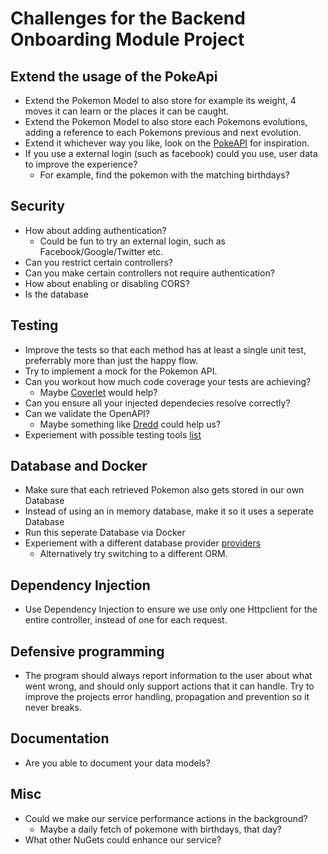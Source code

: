 # Challenges for the Backend Onboarding Module Project

## Extend the usage of the PokeApi

- Extend the Pokemon Model to also store for example its weight, 4 moves it can learn or the places it can be caught.
- Extend the Pokemon Model to also store each Pokemons evolutions, adding a reference to each Pokemons previous and next evolution.
- Extend it whichever way you like, look on the [PokeAPI](https://pokeapi.co/) for inspiration.
- If you use a external login (such as facebook) could you use, user data to improve the experience?
  - For example, find the pokemon with the matching birthdays?

## Security

- How about adding authentication?
  - Could be fun to try an external login, such as Facebook/Google/Twitter etc.
- Can you restrict certain controllers?
- Can you make certain controllers not require authentication?
- How about enabling or disabling CORS?
- Is the database

## Testing

- Improve the tests so that each method has at least a single unit test, preferrably more than just the happy flow.
- Try to implement a mock for the Pokemon API.
- Can you workout how much code coverage your tests are achieving? 
  - Maybe [Coverlet](https://github.com/coverlet-coverage/coverlet) would help?
- Can you ensure all your injected dependecies resolve correctly?
- Can we validate the OpenAPI? 
  - Maybe something like [Dredd](https://dredd.org/en/latest/) could help us?
- Experiement with possible testing tools [list](https://github.com/dariusz-wozniak/List-of-Testing-Tools-and-Frameworks-for-.NET/blob/master/README.md)

## Database and Docker

- Make sure that each retrieved Pokemon also gets stored in our own Database
- Instead of using an in memory database, make it so it uses a seperate Database
- Run this seperate Database via Docker
- Experiement with a different database provider [providers](https://docs.microsoft.com/en-us/ef/core/providers/?tabs=dotnet-core-cli)
  - Alternatively try switching to a different ORM.

## Dependency Injection

- Use Dependency Injection to ensure we use only one Httpclient for the entire controller, instead of one for each request.

## Defensive programming

- The program should always report information to the user about what went wrong, and should only support actions that it can handle. Try to improve the projects error handling, propagation and prevention so it never breaks.

## Documentation

- Are you able to document your data models? 

## Misc

- Could we make our service performance actions in the background?
  - Maybe a daily fetch of pokemone with birthdays, that day?
- What other NuGets could enhance our service?